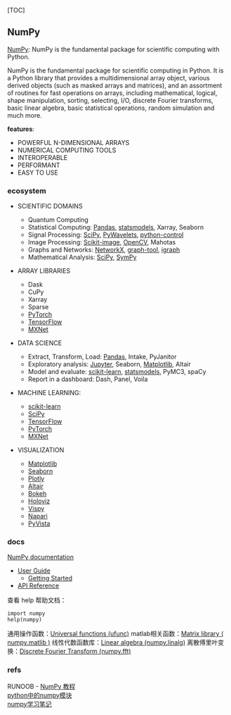 
[TOC]

## NumPy

[NumPy](https://numpy.org/): NumPy is the fundamental package for scientific computing with Python.

NumPy is the fundamental package for scientific computing in Python. It is a Python library that provides a multidimensional array object, various derived objects (such as masked arrays and matrices), and an assortment of routines for fast operations on arrays, including mathematical, logical, shape manipulation, sorting, selecting, I/O, discrete Fourier transforms, basic linear algebra, basic statistical operations, random simulation and much more.

**features**:

- POWERFUL N-DIMENSIONAL ARRAYS
- NUMERICAL COMPUTING TOOLS
- INTEROPERABLE
- PERFORMANT
- EASY TO USE

### ecosystem

- SCIENTIFIC DOMAINS

    - Quantum Computing
    - Statistical Computing: [Pandas](https://pandas.pydata.org/), [statsmodels](https://github.com/statsmodels/statsmodels), Xarray, Seaborn
    - Signal Processing: [SciPy](https://www.scipy.org/), [PyWavelets](https://pywavelets.readthedocs.io/), [python-control](https://python-control.org/)
    - Image Processing: [Scikit-image](https://scikit-image.org/), [OpenCV](https://opencv.org/), Mahotas
    - Graphs and Networks: [NetworkX](https://networkx.org/), [graph-tool](https://graph-tool.skewed.de/), [igraph](https://igraph.org/python/)
    - Mathematical Analysis: [SciPy](https://www.scipy.org/), [SymPy](https://www.sympy.org/)

- ARRAY LIBRARIES

    - Dask
    - CuPy
    - Xarray
    - Sparse
    - [PyTorch](https://pytorch.org/)
    - [TensorFlow](https://www.tensorflow.org/)
    - [MXNet](https://mxnet.apache.org/)

- DATA SCIENCE

    - Extract, Transform, Load: [Pandas](https://pandas.pydata.org/), Intake, PyJanitor
    - Exploratory analysis: [Jupyter](https://jupyter.org/), Seaborn, [Matplotlib](https://matplotlib.org/), Altair
    - Model and evaluate: [scikit-learn](https://scikit-learn.org/), [statsmodels](https://github.com/statsmodels/statsmodels), PyMC3, spaCy
    - Report in a dashboard: Dash, Panel, Voila

- MACHINE LEARNING: 

    - [scikit-learn](https://scikit-learn.org/)
    - [SciPy](https://www.scipy.org/)
    - [TensorFlow](https://www.tensorflow.org/)
    - [PyTorch](https://pytorch.org/)
    - [MXNet](https://mxnet.apache.org/)

- VISUALIZATION

    - [Matplotlib](https://matplotlib.org/)
    - [Seaborn](https://seaborn.pydata.org/)
    - [Plotly](https://plot.ly/)
    - [Altair](https://altair-viz.github.io/)
    - [Bokeh](https://docs.bokeh.org/en/latest/)
    - [Holoviz](https://holoviz.org/)
    - [Vispy](http://vispy.org/)
    - [Napari](https://github.com/napari/napari)
    - [PyVista](https://github.com/pyvista/pyvista)

### docs

[NumPy documentation](https://numpy.org/doc/stable/)

- [User Guide](https://numpy.org/doc/stable/user/)  
    - [Getting Started](https://numpy.org/doc/stable/user/absolute_beginners.html)  
- [API Reference](https://numpy.org/doc/stable/reference/)  

查看 help 帮助文档：

```
import numpy
help(numpy)
```

通用操作函数：[Universal functions (ufunc)](https://numpy.org/doc/stable/reference/ufuncs.html)
matlab相关函数：[Matrix library ( numpy.matlib )](https://numpy.org/doc/stable/reference/routines.matlib.html)
线性代数函数库：[Linear algebra (numpy.linalg)](https://numpy.org/doc/stable/reference/routines.linalg.html)
离散傅里叶变换：[Discrete Fourier Transform (numpy.fft)](https://numpy.org/doc/stable/reference/routines.fft.html)

### refs

RUNOOB - [NumPy 教程](https://www.runoob.com/numpy/numpy-tutorial.html)  
[python中的numpy模块](https://blog.51cto.com/u_13977270/3395578)  
[numpy学习笔记](https://juejin.cn/post/7117244450245607432)  
